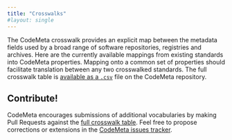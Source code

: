 ```yaml
---
title: "Crosswalks"
#layout: single
---
```


The CodeMeta crosswalk provides an explicit map between the metadata fields used by a broad range of software repositories, registries and archives.  Here are the currently available mappings from existing standards into CodeMeta properties.  Mapping onto a common set of properties should facilitate translation between any two crosswalked standards.  The full crosswalk table is [available as a `.csv`](https://github.com/codemeta/codemeta/tree/master/crosswalk.csv) file on the CodeMeta repository.  

## Contribute!

CodeMeta encourages submissions of additional vocabularies by making Pull Requests against the [full crosswalk table](https://github.com/codemeta/codemeta/tree/master/crosswalk.csv).  Feel free to propose corrections or extensions in the [CodeMeta issues tracker](https://github.com/codemeta/codemeta/issues).
